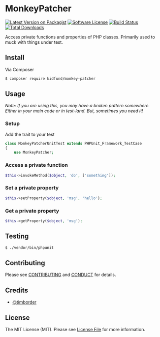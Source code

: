 # MonkeyPatcher

[![Latest Version on Packagist][ico-version]][link-packagist]
[![Software License][ico-license]](LICENSE.md)
[![Build Status][ico-travis]][link-travis]
[![Total Downloads][ico-downloads]][link-downloads]

Access private functions and properties of PHP classes. Primarily used to muck with things under test.

## Install

Via Composer

``` bash
$ composer require kidfund/monkey-patcher
```

## Usage

*Note: If you are using this, you may have a broken pattern somewhere. Either in your main code or in test-land. But, sometimes you need it!*

### Setup

Add the trait to your test

```php
class MonkeyPatcherUnitTest extends PHPUnit_Framework_TestCase
{
    use MonkeyPatcher;
```

### Access a private function

```php
$this->invokeMethod($object, 'do', ['something']);

```

### Set a private property

```php
$this->setProperty($object, 'msg', 'hello');

```

### Get a private property

```php
$this->getProperty($object, 'msg');

```

## Testing

``` bash
$ ./vendor/bin/phpunit
```

## Contributing

Please see [CONTRIBUTING](CONTRIBUTING.md) and [CONDUCT](CONDUCT.md) for details.

## Credits

- [@timborder][link-author]

## License

The MIT License (MIT). Please see [License File](LICENSE.md) for more information.

[ico-version]: https://img.shields.io/packagist/v/kidfund/monkey-patcher.svg?style=flat-square
[ico-license]: https://img.shields.io/badge/license-MIT-brightgreen.svg?style=flat-square
[ico-travis]: https://img.shields.io/travis/kidfund/monkey-patcher/master.svg?style=flat-square
[ico-downloads]: https://img.shields.io/packagist/dt/kidfund/monkey-patcher.svg?style=flat-square

[link-packagist]: https://packagist.org/packages/kidfund/monkey-patcher
[link-travis]: https://travis-ci.org/kidfund/monkey-patcher.svg
[link-downloads]: https://packagist.org/packages/kidfund/monkey-patcher.svg
[link-author]: https://github.com/timbroder
